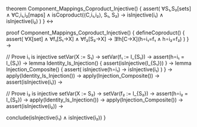 theorem Component_Mappings_Coproduct_Injective() {
  assert(
    ∀S₁,S₂[sets] ∧
    ∀C,i₁,i₂[maps] ∧
    isCoproduct(⟨C,i₁,i₂⟩, S₁, S₂) →
    isInjective(i₁) ∧ isInjective(i₂)
  )
} ↔

proof Component_Mappings_Coproduct_Injective() {
  defineCoproduct() {
    assert(
      ∀X[set] ∧ ∀f₁[S₁→X] ∧ ∀f₂[S₂→X] →
      ∃!h[C→X](h∘i₁=f₁ ∧ h∘i₂=f₂)
    )
  } →
  
  // Prove i₁ is injective
  setVar(X := S₁) →
  setVar(f₁ := I_{S₁}) →
  assert(h∘i₁ = I_{S₁}) →
  lemma Identity_Is_Injection() {
    assert(isInjective(I_{S₁}))
  } →
  lemma Injection_Composite() {
    assert(
      isInjective(h∘i₁) → isInjective(i₁)
    )
  } →
  apply(Identity_Is_Injection()) →
  apply(Injection_Composite()) →
  assert(isInjective(i₁)) →
  
  // Prove i₂ is injective
  setVar(X := S₂) →
  setVar(f₂ := I_{S₂}) →
  assert(h∘i₂ = I_{S₂}) →
  apply(Identity_Is_Injection()) →
  apply(Injection_Composite()) →
  assert(isInjective(i₂)) →
  
  conclude(isInjective(i₁) ∧ isInjective(i₂))
}